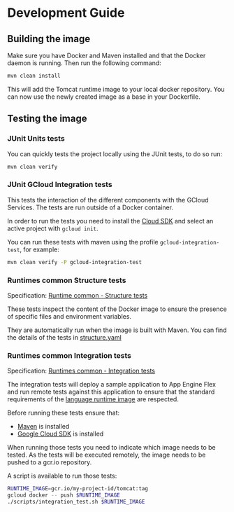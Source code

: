 # Development Guide

## Building the image

Make sure you have Docker and Maven installed and that the Docker daemon is running.
Then run the following command:

```bash
mvn clean install
```

This will add the Tomcat runtime image to your local docker repository. You can now use the
newly created image as a base in your Dockerfile.

## Testing the image

### JUnit Units tests

You can quickly tests the project locally using the JUnit tests, to do so run:
```bash
mvn clean verify
```

### JUnit GCloud Integration tests

This tests the interaction of the different components with the GCloud Services. 
The tests are run outside of a Docker container. 

In order to run the tests you need to install the [Cloud SDK](https://cloud.google.com/sdk/docs/)
and select an active project with `gcloud init`.

You can run these tests with maven using the profile `gcloud-integration-test`, for example:
```bash
mvn clean verify -P gcloud-integration-test
```

### Runtimes common Structure tests

Specification: [Runtime common - Structure tests](https://github.com/GoogleCloudPlatform/runtimes-common/tree/master/structure_tests)

These tests inspect the content of the Docker image to ensure the presence of specific files and environment variables.

They are automatically run when the image is built with Maven. 
You can find the details of the tests in [structure.yaml](tomcat/src/test/resources/structure.yaml)

### Runtimes common Integration tests

Specification: [Runtimes common - Integration tests](https://github.com/GoogleCloudPlatform/runtimes-common/tree/master/integration_tests)

The integration tests will deploy a sample application to App Engine Flex and run remote tests against this application to ensure
that the standard requirements of the [language runtime image](https://github.com/GoogleCloudPlatform/runtimes-common/tree/master/integration_tests#tests) are respected.

Before running these tests ensure that:
* [Maven](https://maven.apache.org/download.cgi) is installed
* [Google Cloud SDK](https://cloud.google.com/sdk) is installed

When running those tests you need to indicate which image needs to be tested.
As the tests will be executed remotely, the image needs to be pushed to a gcr.io repository.
 
A script is available to run those tests:
```bash
RUNTIME_IMAGE=gcr.io/my-project-id/tomcat:tag
gcloud docker -- push $RUNTIME_IMAGE
./scripts/integration_test.sh $RUNTIME_IMAGE
```